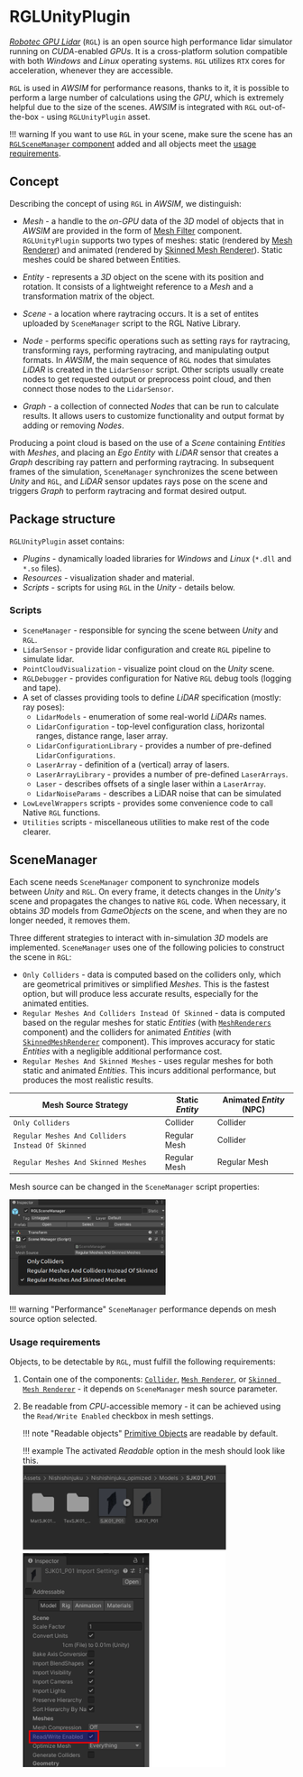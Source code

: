 # RGLUnityPlugin
[*Robotec GPU Lidar*](https://github.com/RobotecAI/RobotecGPULidar) (`RGL`) is an open source high performance lidar simulator running on *CUDA*-enabled *GPUs*. It is a cross-platform solution compatible with both *Windows* and *Linux* operating systems. `RGL` utilizes `RTX` cores for acceleration, whenever they are accessible. 

`RGL` is used in *AWSIM* for performance reasons, thanks to it, it is possible to perform a large number of calculations using the *GPU*, which is extremely helpful due to the size of the scenes. *AWSIM* is integrated with `RGL` out-of-the-box - using `RGLUnityPlugin` asset.

!!! warning
    If you want to use `RGL` in your scene, make sure the scene has an [`RGLSceneManager` component](#rglscenemanager) added and all objects meet the [usage requirements](#usage-requirements).

## Concept

Describing the concept of using `RGL` in *AWSIM*, we distinguish:

- *Mesh* - a handle to the *on-GPU* data of the *3D* model of objects that in *AWSIM* are provided in the form of [Mesh Filter](https://docs.unity3d.com/Manual/class-MeshFilter.html) component. `RGLUnityPlugin` supports two types of meshes: static (rendered by [Mesh Renderer](https://docs.unity3d.com/ScriptReference/MeshRenderer.html)) and animated (rendered by [Skinned Mesh Renderer](https://docs.unity3d.com/ScriptReference/SkinnedMeshRenderer.html)). Static meshes could be shared between Entities.

- *Entity* - represents a *3D* object on the scene with its position and rotation. It consists of a lightweight reference to a *Mesh* and a transformation matrix of the object.

- *Scene* - a location where raytracing occurs. It is a set of entites uploaded by `SceneManager` script to the RGL Native Library.

- *Node* - performs specific operations such as setting rays for raytracing, transforming rays, performing raytracing, and manipulating output formats. In *AWSIM*, the main sequence of `RGL` nodes that simulates *LiDAR* is created in the `LidarSensor` script. Other scripts usually create nodes to get requested output or preprocess point cloud, and then connect those nodes to the `LidarSensor`.

- *Graph* - a collection of connected *Nodes* that can be run to calculate results. It allows users to customize functionality and output format by adding or removing *Nodes*.

Producing a point cloud is based on the use of a *Scene* containing *Entities* with *Meshes*, and placing an *Ego* *Entity* with *LiDAR* sensor that creates a *Graph* describing ray pattern and performing raytracing. In subsequent frames of the simulation, `SceneManager` synchronizes the scene between *Unity* and `RGL`, and *LiDAR* sensor updates rays pose on the scene and triggers *Graph* to perform raytracing and format desired output.

## Package structure

`RGLUnityPlugin` asset contains:

- *Plugins* - dynamically loaded libraries for *Windows* and *Linux* (`*.dll` and `*.so` files).
- *Resources* - visualization shader and material.
- *Scripts* - scripts for using `RGL` in the *Unity* - details below.

### Scripts
  - `SceneManager` - responsible for syncing the scene between *Unity* and `RGL`.
  - `LidarSensor` - provide lidar configuration and create `RGL` pipeline to simulate lidar.
  - `PointCloudVisualization` - visualize point cloud on the *Unity* scene.
  - `RGLDebugger` - provides configuration for Native `RGL` debug tools (logging and tape).
  - A set of classes providing tools to define *LiDAR* specification (mostly: ray poses):
      - `LidarModels` - enumeration of some real-world *LiDARs* names.
      - `LidarConfiguration` - top-level configuration class, horizontal ranges, distance range, laser array.
      - `LidarConfigurationLibrary` - provides a number of pre-defined `LidarConfigurations`.
      - `LaserArray` - definition of a (vertical) array of lasers.
      - `LaserArrayLibrary` - provides a number of pre-defined `LaserArrays`.
      - `Laser` - describes offsets of a single laser within a `LaserArray`.
      - `LidarNoiseParams` - describes a LiDAR noise that can be simulated
  - `LowLevelWrappers` scripts - provides some convenience code to call Native `RGL` functions.
  - `Utilities` scripts - miscellaneous utilities to make rest of the code clearer.

## SceneManager
Each scene needs `SceneManager` component to synchronize models between *Unity* and `RGL`. On every frame, it detects changes in the *Unity's* scene and propagates the changes to native `RGL` code. When necessary, it obtains *3D* models from *GameObjects* on the scene, and when they are no longer needed, it removes them.

Three different strategies to interact with in-simulation *3D* models are implemented. `SceneManager` uses one of the following policies to construct the scene in `RGL`:

- `Only Colliders` - data is computed based on the colliders only, which are geometrical primitives or simplified *Meshes*. This is the fastest option, but will produce less accurate results, especially for the animated entities.
- `Regular Meshes And Colliders Instead Of Skinned` - data is computed based on the regular meshes for static *Entities* (with [`MeshRenderers`](https://docs.unity3d.com/Manual/class-MeshRenderer.html) component) and the colliders for animated *Entities* (with [`SkinnedMeshRenderer`](https://docs.unity3d.com/Manual/class-SkinnedMeshRenderer.html) component). This improves accuracy for static *Entities* with a negligible additional performance cost.
- `Regular Meshes And Skinned Meshes` - uses regular meshes for both static and animated *Entities*. This incurs additional performance, but produces the most realistic results.

| Mesh Source Strategy                              | Static *Entity* | Animated *Entity* (NPC) |
| ------------------------------------------------- | --------------- | ----------------------- |
| `Only Colliders`                                  | Collider        | Collider                |
| `Regular Meshes And Colliders Instead Of Skinned` | Regular Mesh    | Collider                |
| `Regular Meshes And Skinned Meshes`               | Regular Mesh    | Regular Mesh            |

Mesh source can be changed in the `SceneManager` script properties:

<img src="scene_manager.png" width="55%">

!!! warning "Performance"
    `SceneManager` performance depends on mesh source option selected.
    
### Usage requirements
Objects, to be detectable by `RGL`, must fulfill the following requirements:

1. Contain one of the components: [`Collider`](https://docs.unity3d.com/ScriptReference/Collider.html), [`Mesh Renderer`](https://docs.unity3d.com/Manual/class-MeshRenderer.html), or [`Skinned Mesh Renderer`](https://docs.unity3d.com/Manual/class-SkinnedMeshRenderer.html) - it depends on `SceneManager` mesh source parameter.
2. Be readable from *CPU*-accessible memory - it can be achieved using the `Read/Write Enabled` checkbox in mesh settings. 

    !!! note "Readable objects"
        [Primitive Objects](https://docs.unity3d.com/Manual/PrimitiveObjects.html) are readable by default.

    !!! example
        The activated *Readable* option in the mesh should look like this.<br>
        <img src="readable.png" width="75%">


<!-- ### Debugging Native RGL library (*advanced*)

1. Create an empty object
2. Attach script `RGLDebugger`
3. Configure debug tools:
   - Logging - saves logs from Native RGL to the file
     - `Log Level` - logging verbosity level.
     - `Log Output Path` - path to the file where logs will be saved
   - Tape (Linux only) - saves all Native RGL functions calls to the file. For playback, it is required to have a special program (available in [RGL repository](https://github.com/RobotecAI/RobotecGPULidar)).
     - `Tape Output Path` - path to the file where tape recording will be saved (should contain filename without extension)
     - `Activate Tape Record` - tape recording activation button
4. Start the simulation

In case of any problems, please create issue in the [RGL repository](https://github.com/RobotecAI/RobotecGPULidar) and attach the generated files with logs and tape. -->
